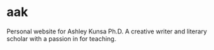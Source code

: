# aak
Personal website for Ashley Kunsa Ph.D. A creative writer and literary scholar with a passion in for teaching.
